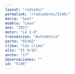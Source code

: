 ```yaml
---
layout: "radiador"
permalink: "/radiadores/5146/"
marca: "Seat"
modelo: "Leon"
ano: "2021"
motor: "L4 2.0"
transmision: "Automática"
parte: "65302"
clima: "Con clima"
alto: "25 9/16"
ancho: "17"
observaciones: ""
id: "5146"
---
```


